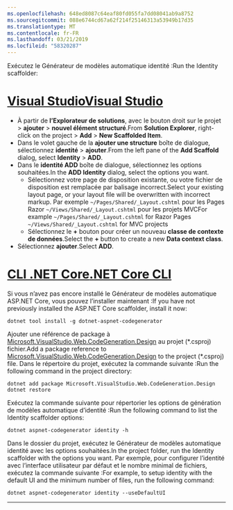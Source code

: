 ```yaml
---
ms.openlocfilehash: 648ed8087c64eaf80fd055fa7dd08041ab9a8752
ms.sourcegitcommit: 088e6744cd67a62f214f25146313a53949b17d35
ms.translationtype: MT
ms.contentlocale: fr-FR
ms.lasthandoff: 03/21/2019
ms.locfileid: "58320287"
---
```

<span data-ttu-id="4d2f5-101">Exécutez le Générateur de modèles automatique identité :</span><span class="sxs-lookup"><span data-stu-id="4d2f5-101">Run the Identity scaffolder:</span></span>

# <a name="visual-studiotabvisual-studio"></a>[<span data-ttu-id="4d2f5-102">Visual Studio</span><span class="sxs-lookup"><span data-stu-id="4d2f5-102">Visual Studio</span></span>](#tab/visual-studio)

* <span data-ttu-id="4d2f5-103">À partir de **l’Explorateur de solutions**, avec le bouton droit sur le projet > **ajouter** > **nouvel élément structuré**.</span><span class="sxs-lookup"><span data-stu-id="4d2f5-103">From **Solution Explorer**, right-click on the project > **Add** > **New Scaffolded Item**.</span></span>
* <span data-ttu-id="4d2f5-104">Dans le volet gauche de la **ajouter une structure** boîte de dialogue, sélectionnez **identité** > **ajouter**.</span><span class="sxs-lookup"><span data-stu-id="4d2f5-104">From the left pane of the **Add Scaffold** dialog, select **Identity** > **ADD**.</span></span>
* <span data-ttu-id="4d2f5-105">Dans le **identité ADD** boîte de dialogue, sélectionnez les options souhaitées.</span><span class="sxs-lookup"><span data-stu-id="4d2f5-105">In the **ADD Identity** dialog, select the options you want.</span></span>
  * <span data-ttu-id="4d2f5-106">Sélectionnez votre page de disposition existante, ou votre fichier de disposition est remplacée par balisage incorrect.</span><span class="sxs-lookup"><span data-stu-id="4d2f5-106">Select your existing layout page, or your layout file will be overwritten with incorrect markup.</span></span> <span data-ttu-id="4d2f5-107">Par exemple `~/Pages/Shared/_Layout.cshtml` pour les Pages Razor `~/Views/Shared/_Layout.cshtml` pour les projets MVC</span><span class="sxs-lookup"><span data-stu-id="4d2f5-107">For example `~/Pages/Shared/_Layout.cshtml` for Razor Pages `~/Views/Shared/_Layout.cshtml` for MVC projects</span></span>
  * <span data-ttu-id="4d2f5-108">Sélectionnez le **+** bouton pour créer un nouveau **classe de contexte de données**.</span><span class="sxs-lookup"><span data-stu-id="4d2f5-108">Select the **+** button to create a new **Data context class**.</span></span>
* <span data-ttu-id="4d2f5-109">Sélectionnez **ajouter**.</span><span class="sxs-lookup"><span data-stu-id="4d2f5-109">Select **ADD**.</span></span>

# <a name="net-core-clitabnetcore-cli"></a>[<span data-ttu-id="4d2f5-110">CLI .NET Core</span><span class="sxs-lookup"><span data-stu-id="4d2f5-110">.NET Core CLI</span></span>](#tab/netcore-cli)

<span data-ttu-id="4d2f5-111">Si vous n’avez pas encore installé le Générateur de modèles automatique ASP.NET Core, vous pouvez l’installer maintenant :</span><span class="sxs-lookup"><span data-stu-id="4d2f5-111">If you have not previously installed the ASP.NET Core scaffolder, install it now:</span></span>

```cli
dotnet tool install -g dotnet-aspnet-codegenerator
```

<span data-ttu-id="4d2f5-112">Ajouter une référence de package à [Microsoft.VisualStudio.Web.CodeGeneration.Design](https://www.nuget.org/packages/Microsoft.VisualStudio.Web.CodeGeneration.Design/) au projet (\*.csproj) fichier.</span><span class="sxs-lookup"><span data-stu-id="4d2f5-112">Add a package reference to [Microsoft.VisualStudio.Web.CodeGeneration.Design](https://www.nuget.org/packages/Microsoft.VisualStudio.Web.CodeGeneration.Design/) to the project (\*.csproj) file.</span></span> <span data-ttu-id="4d2f5-113">Dans le répertoire du projet, exécutez la commande suivante :</span><span class="sxs-lookup"><span data-stu-id="4d2f5-113">Run the following command in the project directory:</span></span>

```cli
dotnet add package Microsoft.VisualStudio.Web.CodeGeneration.Design
dotnet restore
```

<span data-ttu-id="4d2f5-114">Exécutez la commande suivante pour répertorier les options de génération de modèles automatique d’identité :</span><span class="sxs-lookup"><span data-stu-id="4d2f5-114">Run the following command to list the Identity scaffolder options:</span></span>

```cli
dotnet aspnet-codegenerator identity -h
```

<span data-ttu-id="4d2f5-115">Dans le dossier du projet, exécutez le Générateur de modèles automatique identité avec les options souhaitées.</span><span class="sxs-lookup"><span data-stu-id="4d2f5-115">In the project folder, run the Identity scaffolder with the options you want.</span></span> <span data-ttu-id="4d2f5-116">Par exemple, pour configurer l’identité avec l’interface utilisateur par défaut et le nombre minimal de fichiers, exécutez la commande suivante :</span><span class="sxs-lookup"><span data-stu-id="4d2f5-116">For example, to setup identity with the default UI and the minimum number of files, run the following command:</span></span>

```cli
dotnet aspnet-codegenerator identity --useDefaultUI
```

---
